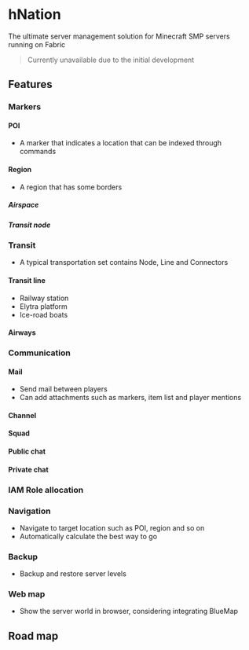 # hNation

The ultimate server management solution for Minecraft SMP servers running on Fabric

> Currently unavailable due to the initial development

## Features

### Markers

#### POI

- A marker that indicates a location that can be indexed through commands

#### Region

- A region that has some borders

##### Airspace

##### Transit node

### Transit

- A typical transportation set contains Node, Line and Connectors

#### Transit line

- Railway station
- Elytra platform
- Ice-road boats

#### Airways

### Communication

#### Mail

- Send mail between players
- Can add attachments such as markers, item list and player mentions

#### Channel

#### Squad

#### Public chat

#### Private chat

### IAM Role allocation

### Navigation

- Navigate to target location such as POI, region and so on
- Automatically calculate the best way to go

### Backup

- Backup and restore server levels

### Web map

- Show the server world in browser, considering integrating BlueMap

## Road map
